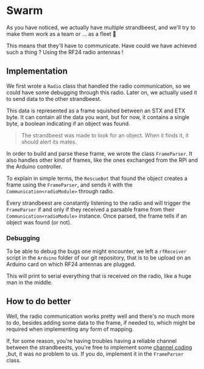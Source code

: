 # Swarm

As you have noticed, we actually have multiple strandbeest, and we'll try to 
make them work as a team or ... as a fleet 🚀

This means that they'll have to communicate. Have could we have achieved such 
a thing ? Using the RF24 radio antennas !

## Implementation

We first wrote a `Radio` class that handled the radio communication, so we
could have some debugging through this radio. Later on, we actually used it to
send data to the other strandbeest.

This data is represented as a frame squished between an STX and ETX byte. It
can contain all the data you want, but for now, it contains a single byte, a
boolean indicating if an object was found.

> The strandbeest was made to look for an object. When it finds it, it should
> alert its mates.

In order to build and parse these frame, we wrote the class `FrameParser`. It
also handles other kind of frames, like the ones exchanged from the RPi and 
the Arduino controller.

To explain in simple terms, the `RescueBot` that found the object creates 
a frame using the `FrameParser`, and sends it with the
`Communication<radioModule>` through radio.

Every strandbeest are constantly listening to the radio and will trigger the
`FrameParser` if and only if they received a parsable frame from their
`Communication<radioModule>` instance. Once parsed, the frame tells if an
object was found (or not).

### Debugging

To be able to debug the bugs one might encounter, we left a `rfReceiver` 
script in the `Arduino` folder of our git repository, that is to be upload on
an Arduino card on which RF24 antennas are plugged.

This will print to serial everything that is received on the radio, like a
huge man in the middle.

## How to do better

Well, the radio communication works pretty well and there's no much more to
do, besides adding some data to the frame, if needed to, which might be
required when implementing any form of mapping.

If, for some reason, you're having troubles having a reliable channel between
the strandbeests, you're free to implement some
[channel coding](https://en.wikipedia.org/wiki/Noisy-channel_coding_theorem) 
,but, it was no problem to us. If you do, implement it in the `FrameParser`
class.